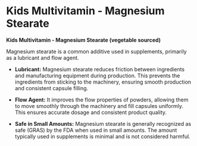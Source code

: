 # Kids Multivitamin - Magnesium Stearate

**Kids Multivitamin - Magnesium Stearate (vegetable sourced)**  

Magnesium stearate is a common additive used in supplements, primarily as a lubricant and flow agent.     

- **Lubricant:** Magnesium stearate reduces friction between ingredients and manufacturing equipment during production. This prevents the ingredients from sticking to the machinery, ensuring smooth production and consistent capsule filling.      

- **Flow Agent:** It improves the flow properties of powders, allowing them to move smoothly through the machinery and fill capsules uniformly. This ensures accurate dosage and consistent product quality.      

- **Safe in Small Amounts:** Magnesium stearate is generally recognized as safe (GRAS) by the FDA when used in small amounts. The amount typically used in supplements is minimal and is not considered harmful.